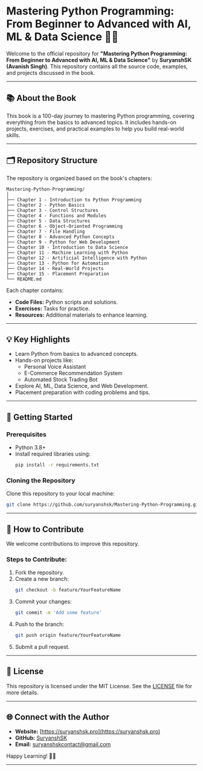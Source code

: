 # Mastering Python Programming: From Beginner to Advanced with AI, ML & Data Science 📘🐍

Welcome to the official repository for **"Mastering Python Programming: From Beginner to Advanced with AI, ML & Data Science"** by **SuryanshSK (Avanish Singh)**. This repository contains all the source code, examples, and projects discussed in the book.

---

## 📚 About the Book  
This book is a 100-day journey to mastering Python programming, covering everything from the basics to advanced topics. It includes hands-on projects, exercises, and practical examples to help you build real-world skills.

---

## 🗂️ Repository Structure  
The repository is organized based on the book's chapters:  

```
Mastering-Python-Programming/
│
├── Chapter 1 - Introduction to Python Programming
├── Chapter 2 - Python Basics
├── Chapter 3 - Control Structures
├── Chapter 4 - Functions and Modules
├── Chapter 5 - Data Structures
├── Chapter 6 - Object-Oriented Programming
├── Chapter 7 - File Handling
├── Chapter 8 - Advanced Python Concepts
├── Chapter 9 - Python for Web Development
├── Chapter 10 - Introduction to Data Science
├── Chapter 11 - Machine Learning with Python
├── Chapter 12 - Artificial Intelligence with Python
├── Chapter 13 - Python for Automation
├── Chapter 14 - Real-World Projects
├── Chapter 15 - Placement Preparation
└── README.md
```

Each chapter contains:
- **Code Files:** Python scripts and solutions.
- **Exercises:** Tasks for practice.
- **Resources:** Additional materials to enhance learning.

---

## 💡 Key Highlights  
- Learn Python from basics to advanced concepts.
- Hands-on projects like:
  - Personal Voice Assistant  
  - E-Commerce Recommendation System  
  - Automated Stock Trading Bot  
- Explore AI, ML, Data Science, and Web Development.
- Placement preparation with coding problems and tips.

---

## 🚀 Getting Started  

### Prerequisites  
- Python 3.8+  
- Install required libraries using:  
  ```bash
  pip install -r requirements.txt
  ```

### Cloning the Repository  
Clone this repository to your local machine:  
```bash
git clone https://github.com/suryanshsk/Mastering-Python-Programming.git
```


---

## 🤝 How to Contribute  
We welcome contributions to improve this repository.  

### Steps to Contribute:  
1. Fork the repository.  
2. Create a new branch:  
   ```bash
   git checkout -b feature/YourFeatureName
   ```  
3. Commit your changes:  
   ```bash
   git commit -m 'Add some feature'
   ```  
4. Push to the branch:  
   ```bash
   git push origin feature/YourFeatureName
   ```  
5. Submit a pull request.

---

## 📄 License  
This repository is licensed under the MIT License. See the [LICENSE](LICENSE) file for more details.

---

## 🌐 Connect with the Author  
- **Website:** [https://suryanshsk.pro](https://suryanshsk.pro)  
- **GitHub:** [SuryanshSK](https://github.com/suryanshsk)  
- **Email:** suryanshskcontact@gmail.com  

Happy Learning! 🚀😊  

--- 
